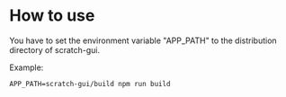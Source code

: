 
# How to use
You have to set the environment variable "APP_PATH" to the distribution directory of scratch-gui.

Example:

`APP_PATH=scratch-gui/build npm run build`
